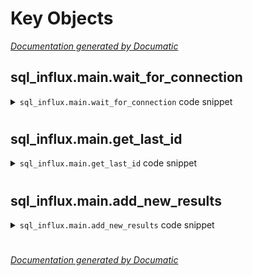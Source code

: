 # Key Objects

[_Documentation generated by Documatic_](https://www.documatic.com)

<!---Documatic-section-sql_influx.main.wait_for_connection-start--->
## sql_influx.main.wait_for_connection

<!---Documatic-section-wait_for_connection-start--->
<!---Documatic-block-sql_influx.main.wait_for_connection-start--->
<details>
	<summary><code>sql_influx.main.wait_for_connection</code> code snippet</summary>

```python
def wait_for_connection():
    while True:
        try:
            client.create_database('pihole-FTL')
            break
        except requests.exceptions.ConnectionError:
            print('Could not connect. Retrying...')
            time.sleep(5)
        except KeyboardInterrupt:
            sys.exit(0)
```
</details>
<!---Documatic-block-sql_influx.main.wait_for_connection-end--->
<!---Documatic-section-wait_for_connection-end--->

# #
<!---Documatic-section-sql_influx.main.wait_for_connection-end--->

<!---Documatic-section-sql_influx.main.get_last_id-start--->
## sql_influx.main.get_last_id

<!---Documatic-section-get_last_id-start--->
<!---Documatic-block-sql_influx.main.get_last_id-start--->
<details>
	<summary><code>sql_influx.main.get_last_id</code> code snippet</summary>

```python
def get_last_id():
    rs = list(client.query('SELECT last(id) FROM "pihole-FTL";').get_points())
    last_id = 0
    if len(rs) > 0:
        last_id = rs[0]['last']
    return last_id
```
</details>
<!---Documatic-block-sql_influx.main.get_last_id-end--->
<!---Documatic-section-get_last_id-end--->

# #
<!---Documatic-section-sql_influx.main.get_last_id-end--->

<!---Documatic-section-sql_influx.main.add_new_results-start--->
## sql_influx.main.add_new_results

<!---Documatic-section-add_new_results-start--->
<!---Documatic-block-sql_influx.main.add_new_results-start--->
<details>
	<summary><code>sql_influx.main.add_new_results</code> code snippet</summary>

```python
def add_new_results(last_id):
    row = None
    print('filling data...')
    while True:
        try:
            con = connect(PIHOLE_FTL_DB)
            with con:
                query = 'SELECT * FROM queries WHERE id > {} ORDER BY id DESC LIMIT 10000'.format(last_id)
                cur = con.cursor()
                cur.execute(query)
                if row:
                    last_id = row[0]
                rows = cur.fetchall()
                if len(rows) > 0:
                    row = rows[0]
                    curr_id = row[0]
                if row and curr_id != last_id:
                    for item in rows:
                        try:
                            status_type = statuses[item[3]]
                        except IndexError:
                            print(f'Invalid Status Type: {item[3]}')
                            continue
                        try:
                            query_type = types[item[2] - 1]
                        except IndexError:
                            print(f'Invalid Query Type: {item[2] - 1}')
                            continue
                        json_body = [{'measurement': 'pihole-FTL', 'tags': {'uniq': item[0] % 1000, 'type': query_type, 'status': status_type, 'domain': item[4], 'client': item[5], 'forward': item[6]}, 'time': time.strftime('%Y-%m-%dT%H:%M:%S', time.gmtime(item[1])), 'fields': {'id': item[0]}}]
                        client.write_points(json_body)
                else:
                    time.sleep(5)
        except KeyboardInterrupt:
            break
```
</details>
<!---Documatic-block-sql_influx.main.add_new_results-end--->
<!---Documatic-section-add_new_results-end--->

# #
<!---Documatic-section-sql_influx.main.add_new_results-end--->

[_Documentation generated by Documatic_](https://www.documatic.com)